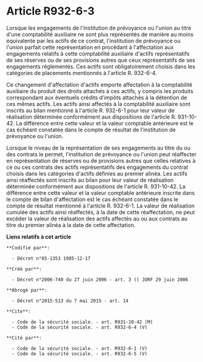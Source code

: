 # Article R932-6-3

Lorsque les engagements de l'institution de prévoyance ou l'union au titre d'une comptabilité auxiliaire ne sont plus
représentés de manière au moins équivalente par les actifs de ce contrat, l'institution de prévoyance ou l'union parfait
cette représentation en procédant à l'affectation aux engagements relatifs à cette comptabilité auxiliaire d'actifs
représentatifs de ses réserves ou de ses provisions autres que ceux représentatifs de ses engagements réglementés. Ces actifs
sont obligatoirement choisis dans les catégories de placements mentionnés à l'article R. 932-6-4.

Ce changement d'affectation d'actifs emporte affectation à la comptabilité auxiliaire du produit des droits attachés à ces
actifs, y compris les produits correspondant aux éventuels crédits d'impôts attachés à la détention de ces mêmes actifs. Les
actifs ainsi affectés à la comptabilité auxiliaire sont inscrits au bilan mentionné à l'article R. 932-6-1 pour leur valeur
de réalisation déterminée conformément aux dispositions de l'article R. 931-10-42. La différence entre cette valeur et la
valeur comptable antérieure est le cas échéant constatée dans le compte de résultat de l'institution de prévoyance ou
l'union.

Lorsque le niveau de la représentation de ses engagements au titre du ou des contrats le permet, l'institution de prévoyance
ou l'union peut réaffecter en représentation de réserves ou de provisions autres que celles relatives à ce ou ces contrats
des actifs représentatifs des engagements du contrat choisis dans les catégories d'actifs définies au premier alinéa. Les
actifs ainsi réaffectés sont inscrits au bilan pour leur valeur de réalisation déterminée conformément aux dispositions de
l'article R. 931-10-42. La différence entre cette valeur et la valeur comptable antérieure inscrite dans le compte de bilan
d'affectation est le cas échéant constatée dans le compte de résultat mentionné à l'article R. 932-6-1. La valeur de
réalisation cumulée des actifs ainsi réaffectés, à la date de cette réaffectation, ne peut excéder la valeur de réalisation
des actifs affectés au ou aux contrats au titre du premier alinéa à la date de cette affectation.

**Liens relatifs à cet article**

	**Codifié par**:

	  - Décret n°85-1353 1985-12-17

	**Créé par**:

	  - Décret n°2006-740 du 27 juin 2006 - art. 3 () JORF 29 juin 2006

	**Abrogé par**:

	  - Décret n°2015-513 du 7 mai 2015 - art. 14

	**Cite**:

	  - Code de la sécurité sociale. - art. R931-10-42 (M)
	  - Code de la sécurité sociale. - art. R932-6-4 (V)

	**Cité par**:

	  - Code de la sécurité sociale. - art. R932-6-1 (V)
	  - Code de la sécurité sociale. - art. R932-6-5 (V)
